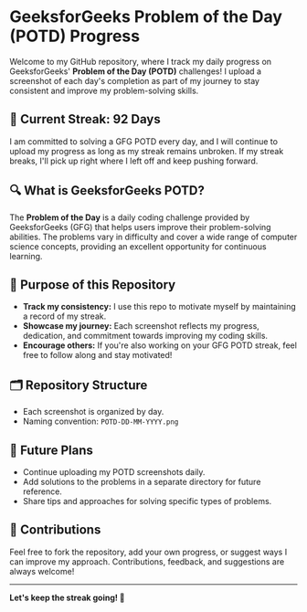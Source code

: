# GeeksforGeeks Problem of the Day (POTD) Progress

Welcome to my GitHub repository, where I track my daily progress on GeeksforGeeks' **Problem of the Day (POTD)** challenges! I upload a screenshot of each day's completion as part of my journey to stay consistent and improve my problem-solving skills.

## 📅 Current Streak: 92 Days

I am committed to solving a GFG POTD every day, and I will continue to upload my progress as long as my streak remains unbroken. If my streak breaks, I'll pick up right where I left off and keep pushing forward.

## 🔍 What is GeeksforGeeks POTD?

The **Problem of the Day** is a daily coding challenge provided by GeeksforGeeks (GFG) that helps users improve their problem-solving abilities. The problems vary in difficulty and cover a wide range of computer science concepts, providing an excellent opportunity for continuous learning.

## 🎯 Purpose of this Repository

- **Track my consistency:** I use this repo to motivate myself by maintaining a record of my streak.
- **Showcase my journey:** Each screenshot reflects my progress, dedication, and commitment towards improving my coding skills.
- **Encourage others:** If you're also working on your GFG POTD streak, feel free to follow along and stay motivated!

## 🗂 Repository Structure

- Each screenshot is organized by day.
- Naming convention: `POTD-DD-MM-YYYY.png`
  

## 🚀 Future Plans

- Continue uploading my POTD screenshots daily.
- Add solutions to the problems in a separate directory for future reference.
- Share tips and approaches for solving specific types of problems.

## 🤝 Contributions

Feel free to fork the repository, add your own progress, or suggest ways I can improve my approach. Contributions, feedback, and suggestions are always welcome!

---

**Let's keep the streak going! 💪**



